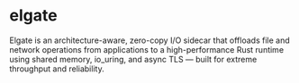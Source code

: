 # elgate
Elgate is an architecture-aware, zero-copy I/O sidecar that offloads file and network operations from applications to a high-performance Rust runtime using shared memory, io_uring, and async TLS — built for extreme throughput and reliability.
